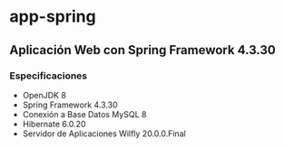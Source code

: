 # app-spring

## Aplicación Web con Spring Framework 4.3.30

### Especificaciones

- OpenJDK 8
- Spring Framework 4.3.30
- Conexión a Base Datos MySQL 8
- Hibernate 6.0.20
- Servidor de Aplicaciones Wilfly 20.0.0.Final
